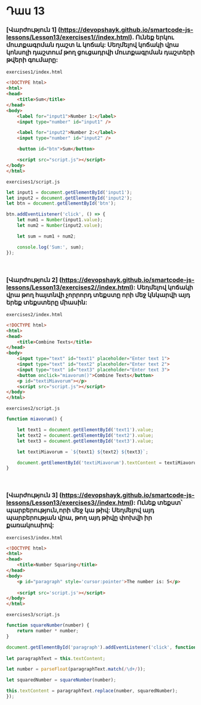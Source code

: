 # Դաս 13

### [Վարժություն 1] (https://devopshayk.github.io/smartcode-js-lessons/Lesson13/exercises1//index.html). Ունեք երկու մուտքագրման դաշտ և կոճակ: Սեղմելով կոճակի վրա կոնսոլի դաշտում թող ցուցադրվի մուտքագրման դաշտերի թվերի գումարը:

`exercises1/index.html`
```html
<!DOCTYPE html>
<html>
<head>
    <title>Sum</title>
</head>
<body>
    <label for="input1">Number 1:</label>
    <input type="number" id="input1" />

    <label for="input2">Number 2:</label>
    <input type="number" id="input2" />

    <button id="btn">Sum</button>

    <script src="script.js"></script>
</body>
</html>

```

`exercises1/script.js`
```js
let input1 = document.getElementById('input1');
let input2 = document.getElementById('input2');
let btn = document.getElementById('btn');

btn.addEventListener('click', () => {
    let num1 = Number(input1.value);
    let num2 = Number(input2.value);

    let sum = num1 + num2;

    console.log('Sum:', sum);
});

```

<br>

### [Վարժություն 2] (https://devopshayk.github.io/smartcode-js-lessons/Lesson13/exercises2//index.html): Սեղմելով կոճակի վրա թող հայտնվի չորրորդ տեքստը որի մեջ կնկարվի այդ երեք տեքստերը միասին:
`exercises2/index.html`
```html
<!DOCTYPE html>
<html>
<head>
    <title>Combine Texts</title>
</head>
<body>
    <input type="text" id="text1" placeholder="Enter text 1">
    <input type="text" id="text2" placeholder="Enter text 2">
    <input type="text" id="text3" placeholder="Enter text 3">
    <button onclick="miavorum()">Combine Texts</button>
    <p id="textiMiavorum"></p>
    <script src="script.js"></script>
</body>
</html>
```

`exercises2/script.js`
```js
function miavorum() {

    let text1 = document.getElementById('text1').value;
    let text2 = document.getElementById('text2').value;
    let text3 = document.getElementById('text3').value;

    let textiMiavorum = `${text1} ${text2} ${text3}`;

    document.getElementById('textiMiavorum').textContent = textiMiavorum;
}
```

<br>

### [Վարժություն 3] (https://devopshayk.github.io/smartcode-js-lessons/Lesson13/exercises3//index.html): Ունեք տեքստ՝ պարբերություն,որի մեջ կա թիվ: Սեղմելով այդ պարբերության վրա, թող այդ թիվը փոխվի իր քառակուսիով:
`exercises3/index.html`
```html
<!DOCTYPE html>
<html>
<head>
    <title>Number Squaring</title>
</head>
<body>
    <p id="paragraph" style='cursor:pointer'>The number is: 5</p>
    
    <script src='script.js'></script>
</body>
</html>

```

`exercises3/script.js`
```js
function squareNumber(number) {
    return number * number;
}

document.getElementById('paragraph').addEventListener('click', function() {
   
let paragraphText = this.textContent;

let number = parseFloat(paragraphText.match(/\d+/));

let squaredNumber = squareNumber(number);

this.textContent = paragraphText.replace(number, squaredNumber);
});
```